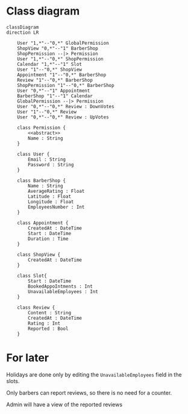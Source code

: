 # Class diagram

```mermaid
classDiagram
direction LR

	User "1,*"--"0,*" GlobalPermission
	ShopView "0,*"--"1" BarberShop
	ShopPermission --|> Permission
	User "1,*"--"0,*" ShopPermission
	Calendar "1,*"--"1" Slot
	User "1"--"0,*" ShopView
	Appointment "1"--"0,*" BarberShop
	Review "1"--"0,*" BarberShop
	ShopPermission "1"--"0,*" BarberShop
	User "0,*"--"1" Appointment
	BarberShop "1"--"1" Calendar
	GlobalPermission --|> Permission
	User "0,*"--"0,*" Review : DownVotes
	User "1"--"0,*" Review
	User "0,*"--"0,*" Review : UpVotes

	class Permission {
		<<abstract>>
		Name : String
	}

	class User {
		Email : String
		Password : String
	}

	class BarberShop {
		Name : String
		AverageRating : Float
		Latitude : Float
		Longitude : Float
		EmployeesNumber : Int
	}

	class Appointment {
		CreatedAt : DateTime
		Start : DateTime
		Duration : Time
	}

	class ShopView {
		CreatedAt : DateTime
	}
	
	class Slot{
		Start : DateTime
		BookedAppoIntments : Int 
		UnavailableEmployees : Int 
	}

	class Review {
 		Content : String
		CreatedAt : DateTime
		Rating : Int
		Reported : Bool
	}
```

# For later

Holidays are done only by editing the `UnavailableEmployees` field in the slots.

Only barbers can report reviews, so there is no need for a counter.

Admin will have a view of the reported reviews
